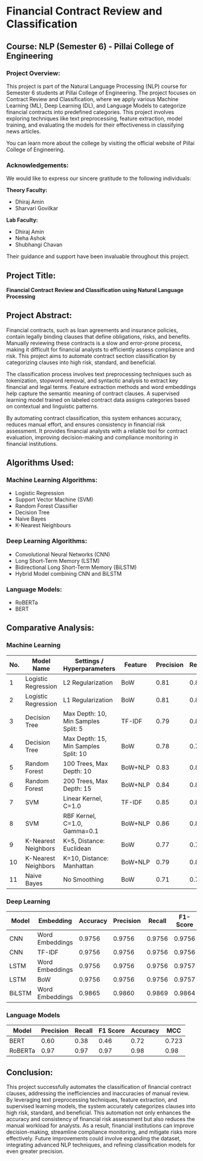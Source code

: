 # Financial Contract Review and Classification

## Course: NLP (Semester 6) - Pillai College of Engineering

### Project Overview:
This project is part of the Natural Language Processing (NLP) course for Semester 6 students at Pillai College of Engineering. The project focuses on Contract Review and Classification, where we apply various Machine Learning (ML), Deep Learning (DL), and Language Models to categorize financial contracts into predefined categories. This project involves exploring techniques like text preprocessing, feature extraction, model training, and evaluating the models for their effectiveness in classifying news articles.

You can learn more about the college by visiting the official website of Pillai College of Engineering.

### Acknowledgements:
We would like to express our sincere gratitude to the following individuals:

**Theory Faculty:**  
- Dhiraj Amin  
- Sharvari Govilkar  

**Lab Faculty:**  
- Dhiraj Amin  
- Neha Ashok  
- Shubhangi Chavan  

Their guidance and support have been invaluable throughout this project.

## Project Title:
**Financial Contract Review and Classification using Natural Language Processing**

## Project Abstract:
Financial contracts, such as loan agreements and insurance policies, contain legally binding clauses that define obligations, risks, and benefits. Manually reviewing these contracts is a slow and error-prone process, making it difficult for financial analysts to efficiently assess compliance and risk. This project aims to automate contract section classification by categorizing clauses into high risk, standard, and beneficial.

The classification process involves text preprocessing techniques such as tokenization, stopword removal, and syntactic analysis to extract key financial and legal terms. Feature extraction methods and word embeddings help capture the semantic meaning of contract clauses. A supervised learning model trained on labeled contract data assigns categories based on contextual and linguistic patterns.

By automating contract classification, this system enhances accuracy, reduces manual effort, and ensures consistency in financial risk assessment. It provides financial analysts with a reliable tool for contract evaluation, improving decision-making and compliance monitoring in financial institutions.

## Algorithms Used:
### Machine Learning Algorithms:
- Logistic Regression  
- Support Vector Machine (SVM)  
- Random Forest Classifier  
- Decision Tree  
- Naive Bayes  
- K-Nearest Neighbours  

### Deep Learning Algorithms:
- Convolutional Neural Networks (CNN)  
- Long Short-Term Memory (LSTM)  
- Bidirectional Long Short-Term Memory (BiLSTM)  
- Hybrid Model combining CNN and BiLSTM  

### Language Models:
- RoBERTa  
- BERT  

## Comparative Analysis:

### Machine Learning
| No. | Model Name | Settings / Hyperparameters | Feature | Precision | Recall | F1 Score | Accuracy |
|----|------------|---------------------------|---------|-----------|--------|----------|----------|
| 1  | Logistic Regression | L2 Regularization | BoW | 0.81 | 0.82 | 0.81 | 0.82 |
| 2  | Logistic Regression | L1 Regularization | BoW | 0.81 | 0.82 | 0.81 | 0.82 |
| 3  | Decision Tree | Max Depth: 10, Min Samples Split: 5 | TF-IDF | 0.79 | 0.81 | 0.80 | 0.81 |
| 4  | Decision Tree | Max Depth: 15, Min Samples Split: 10 | BoW | 0.78 | 0.79 | 0.78 | 0.79 |
| 5  | Random Forest | 100 Trees, Max Depth: 10 | BoW+NLP | 0.83 | 0.84 | 0.83 | 0.84 |
| 6  | Random Forest | 200 Trees, Max Depth: 15 | BoW+NLP | 0.84 | 0.85 | 0.84 | 0.85 |
| 7  | SVM | Linear Kernel, C=1.0 | TF-IDF | 0.85 | 0.86 | 0.85 | 0.86 |
| 8  | SVM | RBF Kernel, C=1.0, Gamma=0.1 | BoW+NLP | 0.86 | 0.87 | 0.86 | 0.87 |
| 9  | K-Nearest Neighbors | K=5, Distance: Euclidean | BoW | 0.77 | 0.78 | 0.77 | 0.78 |
| 10 | K-Nearest Neighbors | K=10, Distance: Manhattan | BoW+NLP | 0.79 | 0.80 | 0.79 | 0.80 |
| 11 | Naive Bayes | No Smoothing | BoW | 0.71 | 0.72 | 0.71 | 0.72 |

### Deep Learning
| Model | Embedding | Accuracy | Precision | Recall | F1-Score |
|-------|-----------|----------|-----------|--------|----------|
| CNN   | Word Embeddings | 0.9756 | 0.9756 | 0.9756 | 0.9756 |
| CNN   | TF-IDF | 0.9756 | 0.9756 | 0.9756 | 0.9756 |
| LSTM  | Word Embeddings | 0.9756 | 0.9756 | 0.9756 | 0.9757 |
| LSTM  | BoW | 0.9756 | 0.9756 | 0.9756 | 0.9757 |
| BiLSTM | Word Embeddings | 0.9865 | 0.9860 | 0.9869 | 0.9864 |

### Language Models
| Model  | Precision | Recall | F1 Score | Accuracy | MCC |
|--------|-----------|--------|----------|----------|-----|
| BERT   | 0.60      | 0.38   | 0.46     | 0.72     | 0.723 |
| RoBERTa| 0.97      | 0.97   | 0.97     | 0.98     | 0.98  |

## Conclusion:
This project successfully automates the classification of financial contract clauses, addressing the inefficiencies and inaccuracies of manual review. By leveraging text preprocessing techniques, feature extraction, and supervised learning models, the system accurately categorizes clauses into high risk, standard, and beneficial. This automation not only enhances the accuracy and consistency of financial risk assessment but also reduces the manual workload for analysts. As a result, financial institutions can improve decision-making, streamline compliance monitoring, and mitigate risks more effectively. Future improvements could involve expanding the dataset, integrating advanced NLP techniques, and refining classification models for even greater precision.
